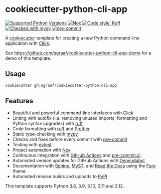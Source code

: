 # cookiecutter-python-cli-app

[![Supported Python Versions](https://img.shields.io/badge/python-3.8%20|%203.9%20|%203.10%20|%203.11%20|%203.12-blue)](https://github.com/sgraaf/cookiecutter-python-cli-app)
[![Nox](https://img.shields.io/badge/%F0%9F%A6%8A-Nox-D85E00.svg)](https://github.com/wntrblm/nox)
[![Code style: Ruff](https://img.shields.io/endpoint?url=https://raw.githubusercontent.com/astral-sh/ruff/main/assets/badge/format.json)](https://github.com/astral-sh/ruff)
[![Checked with mypy](http://www.mypy-lang.org/static/mypy_badge.svg)](http://mypy-lang.org/)
[![pre-commit](https://img.shields.io/badge/pre--commit-enabled-brightgreen?logo=pre-commit&logoColor=white)](https://github.com/pre-commit/pre-commit)

A [cookiecutter](https://cookiecutter.readthedocs.io/) template for creating a new Python command-line application with [Click](https://click.palletsprojects.com/).

See https://github.com/sgraaf/cookiecutter-python-cli-app-demo for a demo of this template.

## Usage

```sh
cookiecutter gh:sgraaf/cookiecutter-python-cli-app
```

## Features

<!-- TODO: mention optional use of rich, choice of licenses, git and venv initialization -->

-   Beautiful and powerful command-line interfaces with [Click](https://click.palletsprojects.com/)
-   Linting with autofix (i.e. removing unused imports, formatting and Python syntax upgrades) with [ruff](https://beta.ruff.rs/docs/)
-   Code formatting with [ruff](https://beta.ruff.rs/docs/) and [Prettier](https://prettier.io/)
-   Static type-checking with [mypy](http://www.mypy-lang.org/)
-   Checks and fixes before every commit with [pre-commit](https://pre-commit.com/)
-   Testing with [pytest](https://docs.pytest.org/en/stable/index.html)
-   Project automation with [Nox](https://nox.thea.codes/en/stable/)
-   Continuous Integration with [GitHub Actions](https://github.com/features/actions) and [pre-commit.ci](https://pre-commit.ci/)
-   Automated version updates for GitHub Actions with [Dependabot](https://docs.github.com/en/code-security/dependabot/working-with-dependabot/keeping-your-actions-up-to-date-with-dependabot)
-   Documentation with [Sphinx](https://www.sphinx-doc.org/en/master/), [MyST](https://myst-parser.readthedocs.io/en/latest/), and [Read the Docs](https://readthedocs.org/) using the [Furo](https://pradyunsg.me/furo/) theme
-   Automated release builds and uploads to [PyPI](https://pypi.org/)

This template supports Python 3.8, 3.9, 3.10, 3.11 and 3.12.
